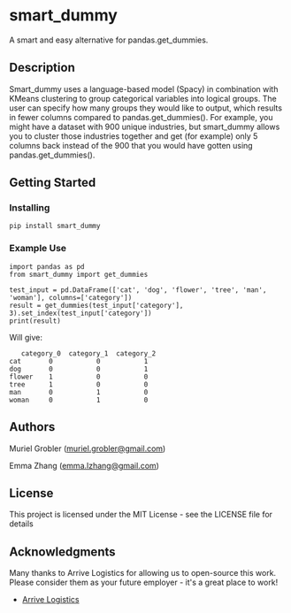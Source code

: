 # smart_dummy

A smart and easy alternative for pandas.get_dummies.

## Description

Smart_dummy uses a language-based model (Spacy) in combination with KMeans
clustering to group categorical variables into logical groups. The user can
specify how many groups they would like to output, which results in fewer
columns compared to pandas.get_dummies().
For example, you might have a dataset with 900 unique industries, but smart_dummy
allows you to cluster those industries together and get (for example) only
5 columns back instead of the 900 that you would have gotten using
pandas.get_dummies().

## Getting Started

### Installing

```
pip install smart_dummy
```

### Example Use
```
import pandas as pd
from smart_dummy import get_dummies

test_input = pd.DataFrame(['cat', 'dog', 'flower', 'tree', 'man', 'woman'], columns=['category'])
result = get_dummies(test_input['category'], 3).set_index(test_input['category'])
print(result)
```

Will give:
```
   category_0  category_1  category_2
cat       0           0           1
dog       0           0           1
flower    1           0           0
tree      1           0           0
man       0           1           0
woman     0           1           0
```


## Authors

Muriel Grobler (muriel.grobler@gmail.com)


Emma Zhang  (emma.lzhang@gmail.com)


## License

This project is licensed under the MIT License - see the LICENSE file for details

## Acknowledgments

Many thanks to Arrive Logistics for allowing us to open-source this work. Please
consider them as your future employer - it's a great place to work!
* [Arrive Logistics](https://www.arrivelogistics.com)
